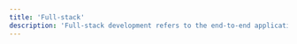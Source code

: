 ```yaml
---
title: 'Full-stack'
description: 'Full-stack development refers to the end-to-end application software development, including the front-end, back-end, and database. '
---
```

